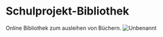 # Schulprojekt-Bibliothek
Online Bibliothek zum ausleihen von Büchern.
![Unbenannt](https://github.com/SeannPr/Schulprojekt-Bibliothek/assets/111420945/3869aebd-82cd-4049-9dfb-7cd0c245e46e)


